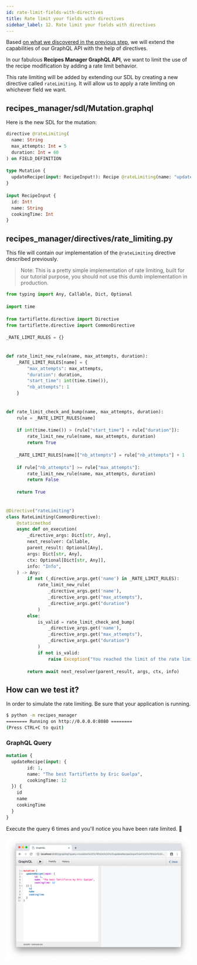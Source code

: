 ```yaml
---
id: rate-limit-fields-with-directives
title: Rate limit your fields with directives
sidebar_label: 12. Rate limit your fields with directives
---
```


Based [on what we discovered in the previous step](/docs/tutorial/extend-with-directives/), we will extend the capabilities of our GraphQL API with the help of directives.

In our fabulous **Recipes Manager GraphQL API**, we want to limit the use of the recipe modification by adding a rate limit behavior.

This rate limiting will be added by extending our SDL by creating a new directive called `rateLimiting`. It will allow us to apply a rate limiting on whichever field we want.

## **recipes_manager/sdl/Mutation.graphql**

Here is the new SDL for the mutation:

```graphql
directive @rateLimiting(
  name: String
  max_attempts: Int = 5
  duration: Int = 60
) on FIELD_DEFINITION

type Mutation {
  updateRecipe(input: RecipeInput!): Recipe @rateLimiting(name: "update_recipe")
}

input RecipeInput {
  id: Int!
  name: String
  cookingTime: Int
}
```

## **recipes_manager/directives/rate_limiting.py**

This file will contain our implementation of the `@rateLimiting` directive described previously.

> Note: This is a pretty simple implementation of rate limiting, built for our tutorial purpose, you should not use this dumb implementation in production.

```python
from typing import Any, Callable, Dict, Optional

import time

from tartiflette.directive import Directive
from tartiflette.directive import CommonDirective

_RATE_LIMIT_RULES = {}


def rate_limit_new_rule(name, max_attempts, duration):
    _RATE_LIMIT_RULES[name] = {
        "max_attempts": max_attempts,
        "duration": duration,
        "start_time": int(time.time()),
        "nb_attempts": 1
    }


def rate_limit_check_and_bump(name, max_attempts, duration):
    rule = _RATE_LIMIT_RULES[name]

    if int(time.time()) > (rule["start_time"] + rule["duration"]):
        rate_limit_new_rule(name, max_attempts, duration)
        return True

    _RATE_LIMIT_RULES[name]["nb_attempts"] = rule["nb_attempts"] + 1

    if rule["nb_attempts"] >= rule["max_attempts"]:
        rate_limit_new_rule(name, max_attempts, duration)
        return False

    return True


@Directive("rateLimiting")
class RateLimiting(CommonDirective):
    @staticmethod
    async def on_execution(
        _directive_args: Dict[str, Any],
        next_resolver: Callable,
        parent_result: Optional[Any],
        args: Dict[str, Any],
        ctx: Optional[Dict[str, Any]],
        info: "Info",
    ) -> Any:
        if not (_directive_args.get('name') in _RATE_LIMIT_RULES):
            rate_limit_new_rule(
                _directive_args.get('name'),
                _directive_args.get("max_attempts"),
                _directive_args.get("duration")
            )
        else:
            is_valid = rate_limit_check_and_bump(
                _directive_args.get('name'),
                _directive_args.get("max_attempts"),
                _directive_args.get("duration")
            )
            if not is_valid:
                raise Exception("You reached the limit of the rate limiting")

        return await next_resolver(parent_result, args, ctx, info)

```

## How can we test it?

In order to simulate the rate limiting. Be sure that your application is running.

```bash
$ python -m recipes_manager
======== Running on http://0.0.0.0:8080 ========
(Press CTRL+C to quit)

```

### GraphQL Query

```graphql
mutation {
  updateRecipe(input: {
        id: 1,
        name: "The best Tartiflette by Eric Guelpa",
        cookingTime: 12
  }) {
    id
    name
    cookingTime
  }
}
```

Execute the query 6 times and you'll notice you have been rate limited. :tada:

![Rate limiting demo](/docs/assets/ratelimiting.gif)
